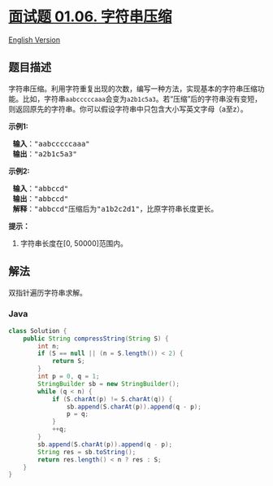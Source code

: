 # [面试题 01.06. 字符串压缩](https://leetcode.cn/problems/compress-string-lcci)

[English Version](/lcci/01.06.Compress%20String/README_EN.md)

## 题目描述


<p>字符串压缩。利用字符重复出现的次数，编写一种方法，实现基本的字符串压缩功能。比如，字符串<code>aabcccccaaa</code>会变为<code>a2b1c5a3</code>。若“压缩”后的字符串没有变短，则返回原先的字符串。你可以假设字符串中只包含大小写英文字母（a至z）。</p>

<p> <strong>示例1:</strong></p>

<pre>
<strong> 输入</strong>："aabcccccaaa"
<strong> 输出</strong>："a2b1c5a3"
</pre>

<p> <strong>示例2:</strong></p>

<pre>
<strong> 输入</strong>："abbccd"
<strong> 输出</strong>："abbccd"
<strong> 解释</strong>："abbccd"压缩后为"a1b2c2d1"，比原字符串长度更长。
</pre>

<p><strong>提示：</strong></p>

<ol>
<li>字符串长度在[0, 50000]范围内。</li>
</ol>

## 解法

双指针遍历字符串求解。

### **Java**

```java
class Solution {
    public String compressString(String S) {
        int n;
        if (S == null || (n = S.length()) < 2) {
            return S;
        }
        int p = 0, q = 1;
        StringBuilder sb = new StringBuilder();
        while (q < n) {
            if (S.charAt(p) != S.charAt(q)) {
                sb.append(S.charAt(p)).append(q - p);
                p = q;
            }
            ++q;
        }
        sb.append(S.charAt(p)).append(q - p);
        String res = sb.toString();
        return res.length() < n ? res : S;
    }
}
```
